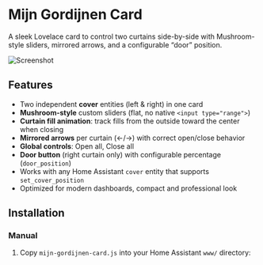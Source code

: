 # Mijn Gordijnen Card

A sleek Lovelace card to control two curtains side-by-side with Mushroom-style sliders, mirrored arrows, and a configurable “door” position.

![Screenshot](docs/screenshot.png)

## Features

- Two independent **cover** entities (left & right) in one card  
- **Mushroom-style** custom sliders (flat, no native `<input type="range">`)  
- **Curtain fill animation**: track fills from the outside toward the center when closing  
- **Mirrored arrows** per curtain (←/→) with correct open/close behavior  
- **Global controls**: Open all, Close all  
- **Door button** (right curtain only) with configurable percentage (`door_position`)  
- Works with any Home Assistant `cover` entity that supports `set_cover_position`  
- Optimized for modern dashboards, compact and professional look  

## Installation

### Manual
1. Copy `mijn-gordijnen-card.js` into your Home Assistant `www/` directory:
